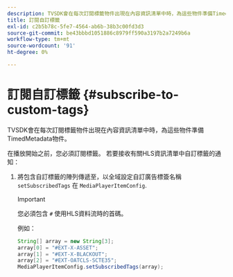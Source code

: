 ```yaml
---
description: TVSDK會在每次訂閱標籤物件出現在內容資訊清單中時，為這些物件準備TimedMetadata物件。
title: 訂閱自訂標籤
exl-id: c2b5b78c-5fe7-4564-ab6b-38b3c00fd3d3
source-git-commit: be43bbbd1051886c8979ff590a3197b2a7249b6a
workflow-type: tm+mt
source-wordcount: '91'
ht-degree: 0%

---
```


# 訂閱自訂標籤 {#subscribe-to-custom-tags}

TVSDK會在每次訂閱標籤物件出現在內容資訊清單中時，為這些物件準備TimedMetadata物件。

在播放開始之前，您必須訂閱標籤。 若要接收有關HLS資訊清單中自訂標籤的通知：

1. 將包含自訂標籤的陣列傳遞至，以全域設定自訂廣告標簽名稱 `setSubscribedTags` 在 `MediaPlayerItemConfig`.

   >[!IMPORTANT]
   >
   >您必須包含 `#` 使用HLS資料流時的首碼。

   例如：

   ```java
   String[] array = new String[3]; 
   array[0] = "#EXT-X-ASSET"; 
   array[1] = "#EXT-X-BLACKOUT"; 
   array[2] = "#EXT-OATCLS-SCTE35"; 
   MediaPlayerItemConfig.setSubscribedTags(array);
   ```
